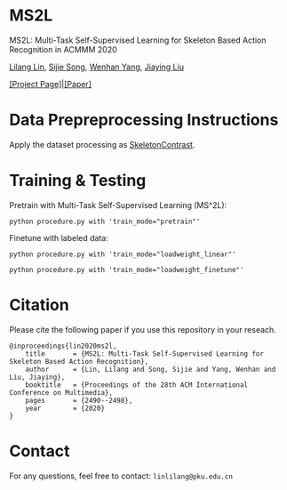 # MS2L
MS2L: Multi-Task Self-Supervised Learning for Skeleton Based Action Recognition in ACMMM 2020

[Lilang Lin](https://langlandslin.github.io/), [Sijie Song](https://sijiesong.github.io/), [Wenhan Yang](https://flyywh.github.io/), [Jiaying Liu](http://39.96.165.147/people/liujiaying.html)

[[Project Page]](https://langlandslin.github.io/projects/MSL/)|[[Paper]](https://arxiv.org/abs/2010.05599)

# Data Prepreprocessing Instructions

Apply the dataset processing as [SkeletonContrast](https://github.com/fmthoker/skeleton-contrast).

# Training & Testing

Pretrain with Multi-Task Self-Supervised Learning (MS^2L):

    python procedure.py with 'train_mode="pretrain"'

Finetune with labeled data:

    python procedure.py with 'train_mode="loadweight_linear"'

    python procedure.py with 'train_mode="loadweight_finetune"'
     
# Citation
Please cite the following paper if you use this repository in your reseach.

    @inproceedings{lin2020ms2l,
        title       = {MS2L: Multi-Task Self-Supervised Learning for Skeleton Based Action Recognition},
        author      = {Lin, Lilang and Song, Sijie and Yang, Wenhan and Liu, Jiaying},
        booktitle   = {Proceedings of the 28th ACM International Conference on Multimedia},
        pages       = {2490--2498},
        year        = {2020}
    }
    

# Contact
For any questions, feel free to contact: `linlilang@pku.edu.cn`